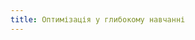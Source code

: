 ```yaml
---
title: Оптимізація у глибокому навчанні
---
```


<!--25 вер
: **Лекція 2**{: .label .label-green } **Згорткові мережі**
  : [[HML](https://ykochura.github.io/mld-kpi/?p=lecture2.md#1)][[PDF](https://ykochura.github.io/mld-kpi/pdf/lecture2.pdf)]

: **ПР #1**{: .label .label-purple} [**Повнозв'язні мережі**](https://drive.google.com/file/d/16EozBWYZ0zDcIqoEfYauHkNb-3mQM82p/view?usp=sharing)
  : Дедлайн: 12 жовтня

09 жов
: **Огляд**{: .label .label-red}**Згортковi нейроннi мережi**
  : [[PDF](https://drive.google.com/file/d/1isZ3ZZrwbd_4OFGdZz4OQsks6eNU8lhR/view?usp=sharing)]
: **ПР #2**{: .label .label-purple} [**Згорткові мережі**](https://drive.google.com/file/d/1Op1dlv40cdUUZOevYNJLkYLreQZiv4kV/view?usp=sharing)
  : Дедлайн: 10 листопада

16 жов
: **Лекція 3**{: .label .label-green } **Навчання нейронних мереж**
  : [[HML](https://ykochura.github.io/mld-kpi/?p=lecture3.md#1)][[PDF](https://ykochura.github.io/mld-kpi/pdf/lecture3.pdf)]

## Очікується
06 лис
: **Лекція 4**{: .label .label-green } **Увага та трансформери**
  : [[HML]()][[PDF]()] -->

<!-- https://www.youtube.com/watch?v=pauPCy_s0Ok
Convolutional Neural Network from Scratch | Mathematics & Python Code https://www.youtube.com/watch?v=Lakz2MoHy6o -->

